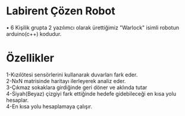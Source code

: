 # Labirent Çözen Robot

• 6 Kişilik grupta 2 yazılımcı olarak ürettiğimiz "Warlock" isimli robotun arduino(c++) kodudur. 


# Özellikler

1-Kızılötesi sensörlerini kullanarak duvarları fark eder.<br/>
2-NxN matrisinde haritayı ilerleyerek analiz eder.  <br/>
3-Çıkmaz sokaklara girdiğinde geri döner ve aklında tutar<br/>
4-Siyah(Beyaz) çizgiyi fark ettiğinde hedefe gidebileceği en kısa yolu hesaplar.<br/>
4-En kısa yolu hesaplamaya çalışır.<br/>
